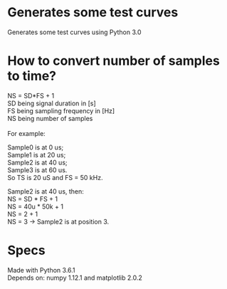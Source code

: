 # Generates some test curves
Generates some test curves using Python 3.0

# How to convert number of samples to time?
NS = SD*FS + 1 \
SD being signal duration in [s] \
FS being sampling frequency in [Hz] \
NS being number of samples \
\
For example:

Sample0 is at 0 us; \
Sample1 is at 20 us; \
Sample2 is at 40 us; \
Sample3 is at 60 us. \
So TS is 20 uS and FS = 50 kHz.

Sample2 is at 40 us, then: \
NS = SD * FS + 1 \
NS = 40u * 50k + 1 \
NS = 2 + 1 \
NS = 3 -> Sample2 is at position 3.

# Specs
Made with Python 3.6.1 \
Depends on: numpy 1.12.1 and matplotlib 2.0.2